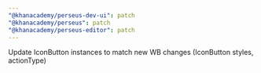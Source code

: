 ```yaml
---
"@khanacademy/perseus-dev-ui": patch
"@khanacademy/perseus": patch
"@khanacademy/perseus-editor": patch
---
```


Update IconButton instances to match new WB changes (IconButton styles, actionType)
